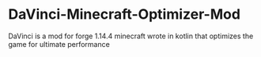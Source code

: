 # DaVinci-Minecraft-Optimizer-Mod
DaVinci is a mod for forge 1.14.4 minecraft wrote in kotlin that optimizes the game for ultimate performance
